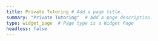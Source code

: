 ```yaml
---
title: Private Tutoring # Add a page title.
summary: "Private Tutoring"  # Add a page description.
type: widget_page  # Page type is a Widget Page
headless: false
---
```


